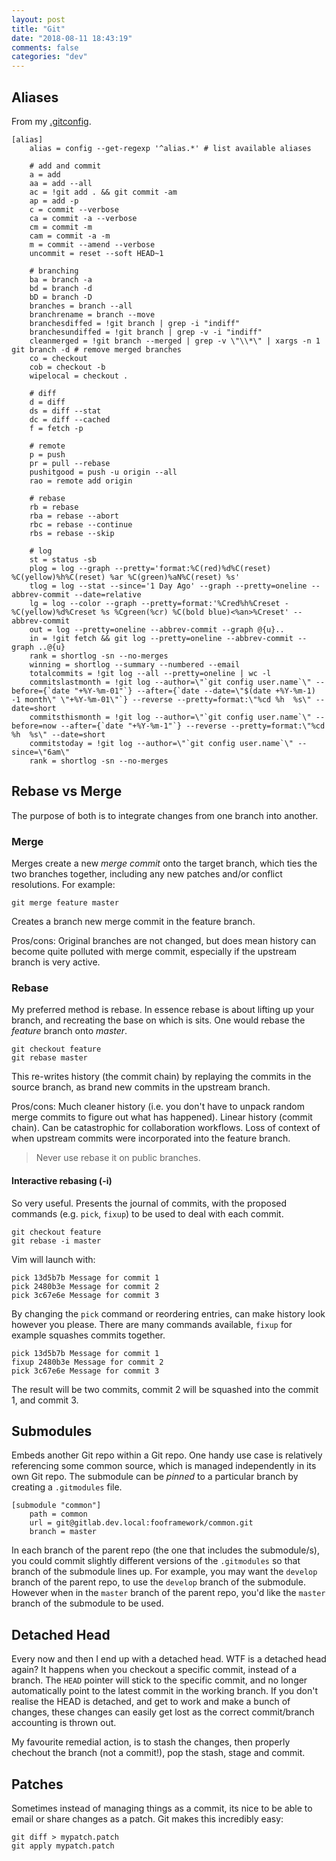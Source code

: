 ```yaml
---
layout: post
title: "Git"
date: "2018-08-11 18:43:19"
comments: false
categories: "dev"
---
```


## Aliases

From my [.gitconfig](https://github.com/bm4cs/dotfiles/blob/master/git/gitconfig).

    [alias]
        alias = config --get-regexp '^alias.*' # list available aliases
        
        # add and commit
        a = add
        aa = add --all
        ac = !git add . && git commit -am
        ap = add -p
        c = commit --verbose
        ca = commit -a --verbose
        cm = commit -m
        cam = commit -a -m
        m = commit --amend --verbose
        uncommit = reset --soft HEAD~1
        
        # branching
        ba = branch -a
        bd = branch -d
        bD = branch -D
        branches = branch --all
        branchrename = branch --move
        branchesdiffed = !git branch | grep -i "indiff"
        branchesundiffed = !git branch | grep -v -i "indiff"
        cleanmerged = !git branch --merged | grep -v \"\\*\" | xargs -n 1 git branch -d # remove merged branches
        co = checkout
        cob = checkout -b
        wipelocal = checkout .
        
        # diff
        d = diff
        ds = diff --stat
        dc = diff --cached
        f = fetch -p
        
        # remote
        p = push
        pr = pull --rebase
        pushitgood = push -u origin --all
        rao = remote add origin
        
        # rebase
        rb = rebase
        rba = rebase --abort
        rbc = rebase --continue
        rbs = rebase --skip
        
        # log
        st = status -sb
        plog = log --graph --pretty='format:%C(red)%d%C(reset) %C(yellow)%h%C(reset) %ar %C(green)%aN%C(reset) %s'
        tlog = log --stat --since='1 Day Ago' --graph --pretty=oneline --abbrev-commit --date=relative
        lg = log --color --graph --pretty=format:'%Cred%h%Creset -%C(yellow)%d%Creset %s %Cgreen(%cr) %C(bold blue)<%an>%Creset' --abbrev-commit
        out = log --pretty=oneline --abbrev-commit --graph @{u}..
        in = !git fetch && git log --pretty=oneline --abbrev-commit --graph ..@{u}
        rank = shortlog -sn --no-merges
        winning = shortlog --summary --numbered --email
        totalcommits = !git log --all --pretty=oneline | wc -l
        commitslastmonth = !git log --author=\"`git config user.name`\" --before={`date "+%Y-%m-01"`} --after={`date --date=\"$(date +%Y-%m-1) -1 month\" \"+%Y-%m-01\"`} --reverse --pretty=format:\"%cd %h  %s\" --date=short
        commitsthismonth = !git log --author=\"`git config user.name`\" --before=now --after={`date "+%Y-%m-1"`} --reverse --pretty=format:\"%cd %h  %s\" --date=short
        commitstoday = !git log --author=\"`git config user.name`\" --since=\"6am\"
        rank = shortlog -sn --no-merges



## Rebase vs Merge

The purpose of both is to integrate changes from one branch into another.

### Merge

Merges create a new *merge commit* onto the target branch, which ties the two branches together, including any new patches and/or conflict resolutions. For example:

    git merge feature master

Creates a branch new merge commit in the feature branch.

Pros/cons: Original branches are not changed, but does mean history can become quite polluted with merge commit, especially if the upstream branch is very active.

### Rebase

My preferred method is rebase. In essence rebase is about lifting up your branch, and recreating the base on which is sits. One would rebase the *feature* branch onto *master*.

    git checkout feature
    git rebase master

This re-writes history (the commit chain) by replaying the commits in the source branch, as brand new commits in the upstream branch.

Pros/cons: Much cleaner history (i.e. you don't have to unpack random merge commits to figure out what has happened). Linear history (commit chain). Can be catastrophic for collaboration workflows. Loss of context of when upstream commits were incorporated into the feature branch.

> Never use rebase it on public branches.

#### Interactive rebasing (-i)

So very useful. Presents the journal of commits, with the proposed commands (e.g. `pick`, `fixup`) to be used to deal with each commit.

    git checkout feature
    git rebase -i master

Vim will launch with:

    pick 13d5b7b Message for commit 1
    pick 2480b3e Message for commit 2
    pick 3c67e6e Message for commit 3

By changing the `pick` command or reordering entries, can make history look however you please. There are many commands available, `fixup` for example squashes commits together.

    pick 13d5b7b Message for commit 1
    fixup 2480b3e Message for commit 2
    pick 3c67e6e Message for commit 3

The result will be two commits, commit 2 will be squashed into the commit 1, and commit 3.



## Submodules

Embeds another Git repo within a Git repo. One handy use case is relatively referencing some common source, which is managed independently in its own Git repo. The submodule can be *pinned* to a particular branch by creating a `.gitmodules` file.

    [submodule "common"]
        path = common
        url = git@gitlab.dev.local:fooframework/common.git
        branch = master

In each branch of the parent repo (the one that includes the submodule/s), you could commit slightly different versions of the `.gitmodules` so that branch of the submodule lines up. For example, you may want the `develop` branch of the parent repo, to use the `develop` branch of the submodule. However when in the `master` branch of the parent repo, you'd like the `master` branch of the submodule to be used.


## Detached Head

Every now and then I end up with a detached head. WTF is a detached head again? It happens when you checkout a specific commit, instead of a branch. The `HEAD` pointer will stick to the specific commit, and no longer automatically point to the latest commit in the working branch. If you don't realise the HEAD is detached, and get to work and make a bunch of changes, these changes can easily get lost as the correct commit/branch accounting is thrown out.

My favourite remedial action, is to stash the changes, then properly chechout the branch (not a commit!), pop the stash, stage and commit.



## Patches

Sometimes instead of managing things as a commit, its nice to be able to email or share changes as a patch. Git makes this incredibly easy:

    git diff > mypatch.patch
    git apply mypatch.patch


